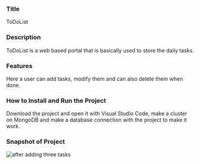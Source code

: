 ### Title
ToDoList

### Description 
ToDoList is a web based portal that is basically used to store the daily tasks.

### Features
Here a user can add tasks, modify them and can also delete them when done.

### How to Install and Run the Project
Download the project and open it with Visual Studio Code, make a cluster on MongoDB and make a database connection with the project to make it work.

### Snapshot of Project
![after adding three tasks](https://user-images.githubusercontent.com/75979160/161207724-86e0f19f-5432-4d50-a640-b6e76462d784.PNG)
